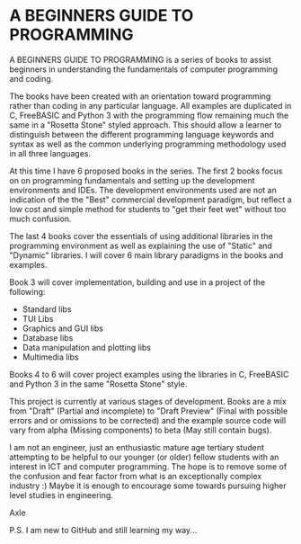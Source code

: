 # A BEGINNERS GUIDE TO PROGRAMMING

A BEGINNERS GUIDE TO PROGRAMMING is a series of books to assist beginners in understanding the fundamentals of computer programming and coding.

The books have been created with an orientation toward programming rather than coding in any particular language. All examples are duplicated in C, FreeBASIC and Python 3 with the programming flow remaining much the same in a "Rosetta Stone" styled approach. This should allow a learner to distinguish between the different programming language keywords and syntax as well as the common underlying programming methodology used in all three languages.

At this time I have 6 proposed books in the series. The first 2 books focus on on programming fundamentals and setting up the development environments and IDEs. The development environments used are not an indication of the the "Best" commercial development paradigm, but reflect a low cost and simple method for students to "get their feet wet" without too much confusion.

The last 4 books cover the essentials of using additional libraries in the programming environment as well as explaining the use of "Static" and "Dynamic" libraries. I will cover 6 main library paradigms in the books and examples.

Book 3 will cover implementation, building and use in a project of the following: 

* Standard libs
* TUI Libs
* Graphics and GUI libs
* Database libs
* Data manipulation and plotting libs
* Multimedia libs

Books 4 to 6 will cover project examples using the libraries in C, FreeBASIC and Python 3 in the same "Rosetta Stone" style.


This project is currently at various stages of development. Books are a mix from "Draft" (Partial and incomplete) to "Draft Preview" (Final with possible errors and or omissions to be corrected) and the example source code will vary from alpha (Missing components) to beta (May still contain bugs).

I am not an engineer, just an enthusiastic mature age tertiary student attempting to be helpful to our younger (or older) fellow students with an interest in ICT and computer programming. The hope is to remove some of the confusion and fear factor from what is an exceptionally complex industry :)
Maybe it is enough to encourage some towards pursuing higher level studies in engineering.

Axle

P.S. I am new to GitHub and still learning my way...
